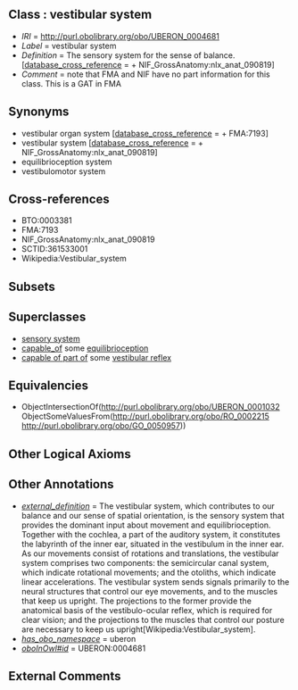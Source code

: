 
## Class : vestibular system

 * *IRI* = http://purl.obolibrary.org/obo/UBERON_0004681
 * *Label* = vestibular system
 * *Definition* = The sensory system for the sense of balance. [[database_cross_reference](../../ef/oboInOwl#hasDbXref.md) =  + NIF_GrossAnatomy:nlx_anat_090819]
 * *Comment* = note that FMA and NIF have no part information for this class. This is a GAT in FMA

## Synonyms

 * vestibular organ system [[database_cross_reference](../../ef/oboInOwl#hasDbXref.md) =  + FMA:7193]
 * vestibular system [[database_cross_reference](../../ef/oboInOwl#hasDbXref.md) =  + NIF_GrossAnatomy:nlx_anat_090819]
 * equilibrioception system
 * vestibulomotor system

## Cross-references

 * BTO:0003381
 * FMA:7193
 * NIF_GrossAnatomy:nlx_anat_090819
 * SCTID:361533001
 * Wikipedia:Vestibular_system

## Subsets


## Superclasses

 * [sensory system](../../UBERON/32/UBERON_0001032.md)
 * [capable_of](../../RO/15/RO_0002215.md) some [equilibrioception](../../GO/57/GO_0050957.md)
 * [capable of part of](../../RO/16/RO_0002216.md) some [vestibular reflex](../../GO/05/GO_0060005.md)

## Equivalencies

 * ObjectIntersectionOf(<http://purl.obolibrary.org/obo/UBERON_0001032> ObjectSomeValuesFrom(<http://purl.obolibrary.org/obo/RO_0002215> <http://purl.obolibrary.org/obo/GO_0050957>))

## Other Logical Axioms


## Other Annotations

 * *[external_definition](../../UBPROP/01/UBPROP_0000001.md)* = The vestibular system, which contributes to our balance and our sense of spatial orientation, is the sensory system that provides the dominant input about movement and equilibrioception. Together with the cochlea, a part of the auditory system, it constitutes the labyrinth of the inner ear, situated in the vestibulum in the inner ear. As our movements consist of rotations and translations, the vestibular system comprises two components: the semicircular canal system, which indicate rotational movements; and the otoliths, which indicate linear accelerations. The vestibular system sends signals primarily to the neural structures that control our eye movements, and to the muscles that keep us upright. The projections to the former provide the anatomical basis of the vestibulo-ocular reflex, which is required for clear vision; and the projections to the muscles that control our posture are necessary to keep us upright[Wikipedia:Vestibular_system].
 * *[has_obo_namespace](../../ce/oboInOwl#hasOBONamespace.md)* = uberon
 * *[oboInOwl#id](../../id/oboInOwl#id.md)* = UBERON:0004681

## External Comments

